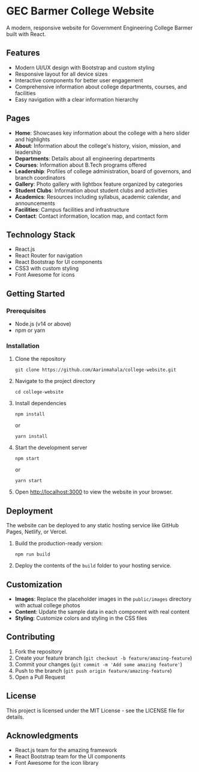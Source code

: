 # GEC Barmer College Website

A modern, responsive website for Government Engineering College Barmer built with React.

## Features

- Modern UI/UX design with Bootstrap and custom styling
- Responsive layout for all device sizes
- Interactive components for better user engagement
- Comprehensive information about college departments, courses, and facilities
- Easy navigation with a clear information hierarchy

## Pages

- **Home**: Showcases key information about the college with a hero slider and highlights
- **About**: Information about the college's history, vision, mission, and leadership
- **Departments**: Details about all engineering departments
- **Courses**: Information about B.Tech programs offered
- **Leadership**: Profiles of college administration, board of governors, and branch coordinators
- **Gallery**: Photo gallery with lightbox feature organized by categories
- **Student Clubs**: Information about student clubs and activities
- **Academics**: Resources including syllabus, academic calendar, and announcements
- **Facilities**: Campus facilities and infrastructure
- **Contact**: Contact information, location map, and contact form

## Technology Stack

- React.js
- React Router for navigation
- React Bootstrap for UI components
- CSS3 with custom styling
- Font Awesome for icons

## Getting Started

### Prerequisites

- Node.js (v14 or above)
- npm or yarn

### Installation

1. Clone the repository
   ```
   git clone https://github.com/Aarinmahala/college-website.git
   ```

2. Navigate to the project directory
   ```
   cd college-website
   ```

3. Install dependencies
   ```
   npm install
   ```
   or
   ```
   yarn install
   ```

4. Start the development server
   ```
   npm start
   ```
   or
   ```
   yarn start
   ```

5. Open [http://localhost:3000](http://localhost:3000) to view the website in your browser.

## Deployment

The website can be deployed to any static hosting service like GitHub Pages, Netlify, or Vercel.

1. Build the production-ready version:
   ```
   npm run build
   ```

2. Deploy the contents of the `build` folder to your hosting service.

## Customization

- **Images**: Replace the placeholder images in the `public/images` directory with actual college photos
- **Content**: Update the sample data in each component with real content
- **Styling**: Customize colors and styling in the CSS files

## Contributing

1. Fork the repository
2. Create your feature branch (`git checkout -b feature/amazing-feature`)
3. Commit your changes (`git commit -m 'Add some amazing feature'`)
4. Push to the branch (`git push origin feature/amazing-feature`)
5. Open a Pull Request

## License

This project is licensed under the MIT License - see the LICENSE file for details.

## Acknowledgments

- React.js team for the amazing framework
- React Bootstrap team for the UI components
- Font Awesome for the icon library
